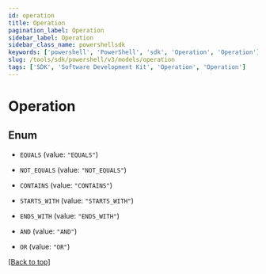 ```yaml
---
id: operation
title: Operation
pagination_label: Operation
sidebar_label: Operation
sidebar_class_name: powershellsdk
keywords: ['powershell', 'PowerShell', 'sdk', 'Operation', 'Operation'] 
slug: /tools/sdk/powershell/v3/models/operation
tags: ['SDK', 'Software Development Kit', 'Operation', 'Operation']
---
```



# Operation

## Enum


* `EQUALS` (value: `"EQUALS"`)

* `NOT_EQUALS` (value: `"NOT_EQUALS"`)

* `CONTAINS` (value: `"CONTAINS"`)

* `STARTS_WITH` (value: `"STARTS_WITH"`)

* `ENDS_WITH` (value: `"ENDS_WITH"`)

* `AND` (value: `"AND"`)

* `OR` (value: `"OR"`)


[[Back to top]](#) 

